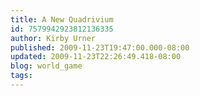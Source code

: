 ```yaml
---
title: A New Quadrivium
id: 7579942923812136335
author: Kirby Urner
published: 2009-11-23T19:47:00.000-08:00
updated: 2009-11-23T22:26:49.418-08:00
blog: world_game
tags: 
---
```


